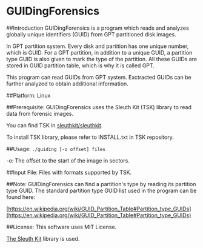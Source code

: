 # GUIDingForensics


##Introduction
GUIDingForensics is a program which reads and analyzes globally unique identifiers (GUID) from GPT partitioned disk images.

In GPT partition system. Every disk and partition has one unique number, which is GUID.
For a GPT partition, in addition to a unique GUID, a partition type GUID is also given to mark the type of the partition.
All these GUIDs are stored in GUID partition table, which is why it is called GPT.

This program can read GUIDs from GPT system. Exctracted GUIDs can be further analyzed to obtain additional information.

##Platform:
Linux

##Prerequisite:
GUIDingForensics uses the Sleuth Kit (TSK) library to read data from forensic images.

You can find TSK in [sleuthkit/sleuthkit](https://github.com/sleuthkit/sleuthkit.git).

To install TSK library, please refer to INSTALL.txt in TSK repository.

##Usage:
`./guiding [-o offset] files`

-o: The offset to the start of the image in sectors.

##Input File:
Files with formats supported by TSK.

##Note:
GUIDingForensics can find a partition's type by reading its partition type GUID.
The standard partition type GUID list used in the program can be found here:

[https://en.wikipedia.org/wiki/GUID_Partition_Table#Partition_type_GUIDs](https://en.wikipedia.org/wiki/GUID_Partition_Table#Partition_type_GUIDs)

##License:
This software uses MIT License.

[The Sleuth Kit](https://github.com/sleuthkit/sleuthkit.git) library is used.



